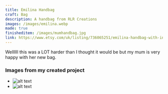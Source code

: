```yaml
---
title: Emilina Handbag
craft: Bag
description: A handbag from RLR Creations
images: /images/emilina.webp
made: true
finisheditem: /images/mumhandbag.jpg
link: https://www.etsy.com/uk/listing/736065251/emilina-handbag-with-internal-zipper?ref=yr_purchases
---
```


Wellllll this was a LOT harder than I thought it would be but my mum is very happy with her new bag.

### Images from my created project   
* ![alt text](/images/mumhandbag.jpg "mdImage")
* ![alt text](/images/mumhandbag2.jpg "mdImage")
